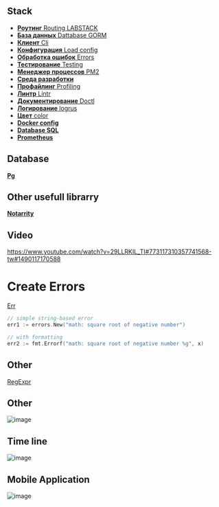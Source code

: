 ## Stack


* [**Роутинг** Routing LABSTACK](github.com/labstack/echo/v4)
* [**База данных** Dattabase GORM](gorm.io/gorm)
* [**Клиент** Cli](https://github.com/spf13/cobra)
* [**Конфигурация** Load config](https://github.com/spf13/viper)
* [**Обработка ошибок** Errors](https://github.com/bugsnag/bugsnag-go) 
* [**Тестирование** Testing](https://github.com/stretchr/testify#mock-package)
* [**Менеджер процессов** PM2](https://pm2.keymetrics.io/)
* [**Среда разработки**](https://github.com/caarlos0/env)
* [**Профайлинг** Profiling](https://artem.krylysov.com/blog/2017/03/13/profiling-and-optimizing-go-web-applications/)
* [**Линтр** Lintr](https://golangci-lint.run/usage/quick-start/)
* [**Документирование** Doctl](https://github.com/digitalocean/doctl)
* [**Логирование** logrus](github.com/sirupsen/logrus)
* [**Цвет** color]("github.com/fatih/color")
* [**Docker config**](github.com/docker/go-connections/tlsconfig)
* [**Database SQL**](github.com/go-sql-driver/mysql)
* [**Prometheus**](github.com/prometheus/client_golang/prometheus)


## Database
[**Pg**](https://www.postgresqltutorial.com/postgresql-upsert)

## Other usefull librarry
[**Notarrity**](https://github.com/notaryproject/notary)

## Video
https://www.youtube.com/watch?v=29LLRKIL_TI#773117310357741568-tw#1490117170588

# Create Errors
[Err](https://yourbasic.org/golang/create-error/)
```go
// simple string-based error
err1 := errors.New("math: square root of negative number")

// with formatting
err2 := fmt.Errorf("math: square root of negative number %g", x)
```
## Other
[RegExpr](https://github.com/mingrammer/commonregex)

## Other
![image](https://user-images.githubusercontent.com/3950155/153363636-87578767-9da9-4a95-b686-60a8dcfcfce5.png)


## Time line
![image](https://user-images.githubusercontent.com/3950155/153406045-138d01d2-892f-4093-95fc-52342af161bc.png)

## Mobile Application
![image](https://user-images.githubusercontent.com/3950155/153406185-b81272be-d44e-4ad0-9383-83c697932e43.png)


